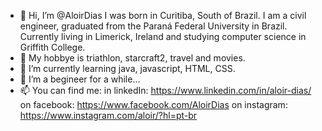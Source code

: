 - 👋 Hi, I’m @AloirDias
I was born in Curitiba, South of Brazil.
I am a civil engineer, graduated from the Paraná Federal University in Brazil.
Currently living in Limerick, Ireland and studying computer science in Griffith College.
- 👀 My hobbye is triathlon, starcraft2, travel and movies.
- 🌱 I’m currently learning java, javascript, HTML, CSS.
- 💞️ I’m a begineer for a while...
- 📫 You can find me:
in linkedIn: https://www.linkedin.com/in/aloir-dias/
on facebook: https://www.facebook.com/AloirDias
on instagram: https://www.instagram.com/aloir/?hl=pt-br


<!---
AloirDias/AloirDias is a ✨ special ✨ repository because its `README.md` (this file) appears on your GitHub profile.
You can click the Preview link to take a look at your changes.
--->
